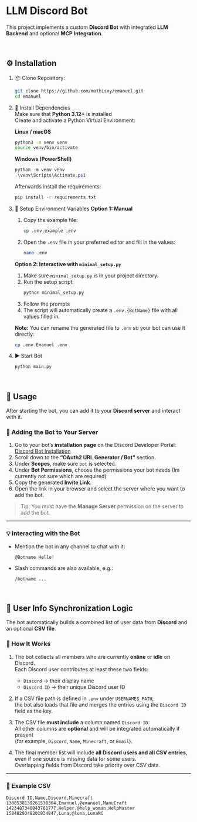 # LLM Discord Bot


This project implements a custom **Discord Bot** with integrated **LLM Backend** and optional **MCP Integration**.

<br>

## ⚙️ Installation

1. 📦 Clone Repository:
   ```bash
   git clone https://github.com/mathisxy/emanuel.git
   cd emanuel
   ```
2. 🧰 Install Dependencies\
   Make sure that **Python 3.12+** is installed\
   Create and activate a Python Virtual Environment:

   **Linux / macOS**
   ```bash
   python3 -m venv venv
   source venv/bin/activate
   ```

   **Windows (PowerShell)**
   ```powershell
   python -m venv venv
   .\venv\Scripts\Activate.ps1
   ```
   
   Afterwards install the requirements:
   ```bash
   pip install -r requirements.txt
   ```
   
4. 🔑 Setup Environment Variables
   **Option 1: Manual**  
   1. Copy the example file:  
      ```bash
      cp .env.example .env
      ```
   2. Open the `.env` file in your preferred editor and fill in the values:  
      ```bash
      nano .env
      ```

   **Option 2: Interactive with `minimal_setup.py`**  
   1. Make sure `minimal_setup.py` is in your project directory.  
   2. Run the setup script:  
      ```bash
      python minimal_setup.py
      ```
   3. Follow the prompts 
   4. The script will automatically create a `.env.{BotName}` file with all values filled in.  
   
   **Note:** You can rename the generated file to `.env` so your bot can use it directly:  
      ```bash
      cp .env.Emanuel .env
      ```
   
6. ▶️ Start Bot
   ```bash
   python main.py
   ```

<br>

## 💬 Usage

After starting the bot, you can add it to your **Discord server** and interact with it.

### 🚀 Adding the Bot to Your Server

1. Go to your bot’s **installation page** on the Discord Developer Portal:  
   [Discord Bot Installation](https://discord.com/developers/applications/1433566130965844120/installation)
2. Scroll down to the **“OAuth2 URL Generator / Bot”** section.
3. Under **Scopes**, make sure `bot` is selected.
4. Under **Bot Permissions**, choose the permissions your bot needs (Im currently not sure which are required)
5. Copy the generated **Invite Link**.
6. Open the link in your browser and select the server where you want to add the bot.

> Tip: You must have the **Manage Server** permission on the server to add the bot.

---

### 💡 Interacting with the Bot

- Mention the bot in any channel to chat with it:

   ```
   @Botname Hello!
   ```
- Slash commands are also available, e.g.:
  ```
  /botname ...
  ```

<br>

## 👥 User Info Synchronization Logic

The bot automatically builds a combined list of user data from **Discord** and an optional **CSV file**.

### 🔧 How It Works

1. The bot collects all members who are currently **online** or **idle** on Discord.  
   Each Discord user contributes at least these two fields:
   - `Discord` → their display name  
   - `Discord ID` → their unique Discord user ID

2. If a CSV file path is defined in `.env` under `USERNAMES_PATH`,  
   the bot also loads that file and merges the entries using the `Discord ID` field as the key.

3. The CSV file **must include** a column named `Discord ID`.  
   All other columns are **optional** and will be integrated automatically if present  
   (for example, `Discord`, `Name`, `Minecraft`, or `Email`).

4. The final member list will include **all Discord users and all CSV entries**, even if one source is missing data for some users.  
   Overlapping fields from Discord take priority over CSV data.

---

### 📄 Example CSV

```csv
Discord ID,Name,Discord,Minecraft
1388538139261538364,Emanuel,@emanuel,ManuCraft
1423487340843761777,Helper,@help_woman,HelpMaster
1584829348201934847,Luna,@luna,LunaMC
```
